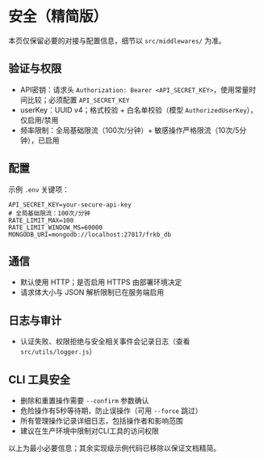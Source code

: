 # 安全（精简版）

本页仅保留必要的对接与配置信息，细节以 `src/middlewares/` 为准。

## 验证与权限
- API密钥：请求头 `Authorization: Bearer <API_SECRET_KEY>`，使用常量时间比较；必须配置 `API_SECRET_KEY`
- userKey：UUID v4；格式校验 + 白名单校验（模型 `AuthorizedUserKey`），仅启用/禁用
- 频率限制：全局基础限流（100次/分钟）+ 敏感操作严格限流（10次/5分钟），已启用

## 配置
示例 `.env` 关键项：
```
API_SECRET_KEY=your-secure-api-key
# 全局基础限流：100次/分钟
RATE_LIMIT_MAX=100
RATE_LIMIT_WINDOW_MS=60000
MONGODB_URI=mongodb://localhost:27017/frkb_db
```

## 通信
- 默认使用 HTTP；是否启用 HTTPS 由部署环境决定
- 请求体大小与 JSON 解析限制已在服务端启用

## 日志与审计
- 认证失败、权限拒绝与安全相关事件会记录日志（查看 `src/utils/logger.js`）

## CLI 工具安全
- 删除和重置操作需要 `--confirm` 参数确认
- 危险操作有5秒等待期，防止误操作（可用 `--force` 跳过）
- 所有管理操作记录详细日志，包括操作者和影响范围
- 建议在生产环境中限制对CLI工具的访问权限

以上为最小必要信息；其余实现级示例代码已移除以保证文档精简。